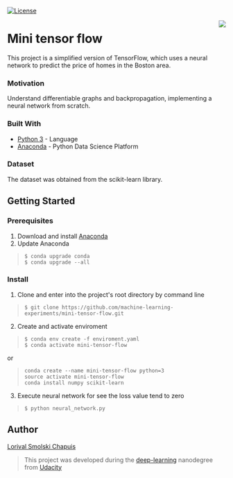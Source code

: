 [![License](http://img.shields.io/:license-mit-blue.svg?style=flat-square)](http://badges.mit-license.org)

[<img src="https://avatars1.githubusercontent.com/u/36938641?s=200&u=b2d470fe66acc157d8ca8cb3fb815dee47d4466d&v=4" align="right" />](https://github.com/machine-learning-experiments)

# Mini tensor flow
This project is a simplified version of TensorFlow, which uses a neural network to predict the price of homes in the Boston area.

### Motivation

Understand differentiable graphs and backpropagation, implementing a neural network from scratch.

### Built With

- [Python 3](https://www.python.org/download/releases/3.0/) - Language
- [Anaconda](https://www.anaconda.com/what-is-anaconda/) - Python Data Science Platform 

### Dataset

The dataset was obtained from the scikit-learn library.

## Getting Started

### Prerequisites
1. Download and install [Anaconda](https://www.anaconda.com/download/)
2. Update Anaconda
> ``` 
> $ conda upgrade conda 
> $ conda upgrade --all 
> ```

### Install

1. Clone and enter into the project's root directory by command line
> ``` 
> $ git clone https://github.com/machine-learning-experiments/mini-tensor-flow.git
> ```
2. Create and activate enviroment
> ``` 
> $ conda env create -f enviroment.yaml 
> $ conda activate mini-tensor-flow
> ```
or
> ``` 
> conda create --name mini-tensor-flow python=3
> source activate mini-tensor-flow
> conda install numpy scikit-learn
> ```
3. Execute neural network for see the loss value tend to zero
> ``` 
> $ python neural_network.py 
> ```

## Author

[Lorival Smolski Chapuis](https://github.com/lorival)
> This project was developed during the [deep-learning](https://br.udacity.com/course/deep-learning-nanodegree-foundation--nd101) nanodegree from [Udacity](https://br.udacity.com/) 
